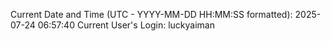 Current Date and Time (UTC - YYYY-MM-DD HH:MM:SS formatted): 2025-07-24 06:57:40
Current User's Login: luckyaiman
